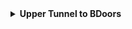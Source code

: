 <details>
  <summary><strong>Upper Tunnel to BDoors</strong></summary>
  <br>
  
  Normal Throw  <br>
  Loose lineup

  <div align="center">
    <img src="img\b_doors_smoke_pos.png" alt="Position" width="33%"/>
    <img src="img\b_doors_smoke_angle.png" alt="Angle" width="33%"/>
    <img src="img\b_doors_smoke_result.png" alt="Result" width="33%"/>
  </div>
  
</details>
